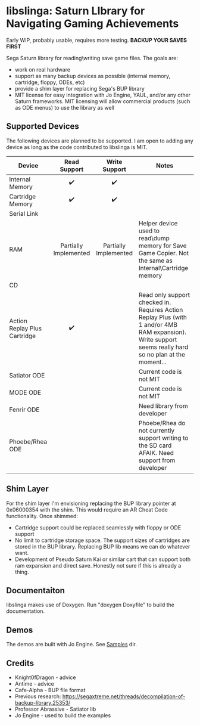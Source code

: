 # libslinga: Saturn LIbrary for Navigating Gaming Achievements #

Early WIP, probably usable, requires more testing. **BACKUP YOUR SAVES FIRST**

Sega Saturn library for reading\writing save game files. The goals are:
- work on real hardware
- support as many backup devices as possible (internal memory, cartridge, floppy, ODEs, etc)
- provide a shim layer for replacing Sega's BUP library
- MIT license for easy integration with Jo Engine, YAUL, and/or any other Saturn frameworks. MIT licensing will allow commercial products (such as ODE menus) to use the library as well 

## Supported Devices ##

The following devices are planned to be supported. I am open to adding any device as long as the code contributed to libslinga is MIT. 

|Device|Read Support|Write Support|Notes|
|---|:---:|:---:|---|
|Internal Memory|:heavy_check_mark:|:heavy_check_mark:||
|Cartridge Memory|:heavy_check_mark:|:heavy_check_mark:||
|Serial Link||||
|RAM|Partially Implemented|Partially Implemented|Helper device used to read\dump memory for Save Game Copier. Not the same as Internal\Cartridge memory|
|CD||||
|Action Replay Plus Cartridge|:heavy_check_mark:|| Read only support checked in. Requires Action Replay Plus (with 1 and/or 4MB RAM expansion). Write support seems really hard so no plan at the moment...|
|Satiator ODE|||Current code is not MIT|
|MODE ODE|||Current code is not MIT|
|Fenrir ODE|||Need library from developer|
|Phoebe/Rhea ODE|||Phoebe/Rhea do not currently support writing to the SD card AFAIK. Need support from developer|

## Shim Layer ##

For the shim layer I'm envisioning replacing the BUP library pointer at 0x06000354 with the shim. This would require an AR Cheat Code functionality. Once shimmed:
- Cartridge support could be replaced seamlessly with floppy or ODE support
- No limit to cartridge storage space. The support sizes of cartridges are stored in the BUP library. Replacing BUP lib means we can do whatever want. 
- Development of Pseudo Saturn Kai or similar cart that can support both ram expansion and direct save. Honestly not sure if this is already a thing. 

## Documentaiton ##
libslinga makes use of Doxygen. Run "doxygen Doxyfile" to build the documentation. 

## Demos ##
The demos are built with Jo Engine. See [Samples](samples/) dir.

## Credits ## 
- Knight0fDragon - advice
- Antime - advice
- Cafe-Alpha - BUP file format
- Previous research: https://segaxtreme.net/threads/decompilation-of-backup-library.25353/
- Professor Abrassive - Satiator lib
- Jo Engine - used to build the examples
